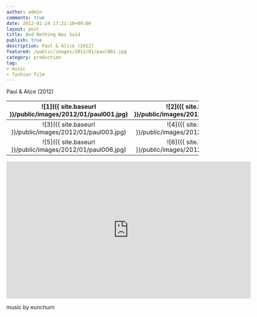 ```yaml
---
author: admin
comments: true
date: 2012-01-24 17:21:10+09:00
layout: post
title: And Nothing Was Said
publish: true
description: Paul & Alice (2012)
featured: /public/images/2012/01/paul001.jpg
category: production
tag:
- music
- fashion film
---
```


Paul & Alice (2012)

| ![1]({{ site.baseurl }}/public/images/2012/01/paul001.jpg) | ![2]({{ site.baseurl }}/public/images/2012/01/paul002.jpg) |
| :----------------------------: | :------------------------------------: |
| ![3]({{ site.baseurl }}/public/images/2012/01/paul003.jpg) | ![4]({{ site.baseurl }}/public/images/2012/01/paul005.jpg) |
| ![5]({{ site.baseurl }}/public/images/2012/01/paul006.jpg) | ![6]({{ site.baseurl }}/public/images/2012/01/paul007.jpg) |

<div class="videoWrapper">
<iframe src="https://player.vimeo.com/video/237631363" width="640" height="360" frameborder="0" webkitallowfullscreen mozallowfullscreen allowfullscreen></iframe>
</div>

music by eunchurn